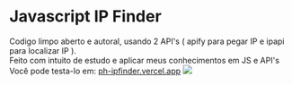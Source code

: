# Javascript IP Finder
Codigo limpo aberto e autoral, usando 2 API's ( apify para pegar IP e ipapi para localizar IP ).<br>Feito com intuito de estudo e aplicar meus conhecimentos em JS e API's<br>Você pode testa-lo em: <a href="https://ph-ipfinder.vercel.app">ph-ipfinder.vercel.app</a>
<img src="https://media.discordapp.net/attachments/1121210969352310966/1129864500091310120/image.png?width=996&height=473">

